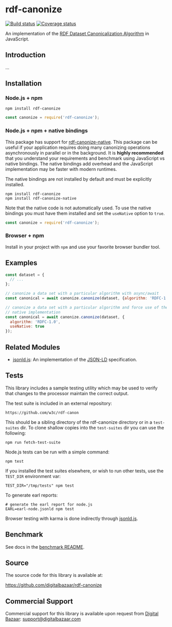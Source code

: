 # rdf-canonize

[![Build status](https://img.shields.io/github/actions/workflow/status/digitalbazaar/rdf-canonize/main.yml)](https://github.com/digitalbazaar/rdf-canonize/actions/workflows/main.yml)
[![Coverage status](https://img.shields.io/codecov/c/github/digitalbazaar/rdf-canonize)](https://codecov.io/gh/digitalbazaar/rdf-canonize)

An implementation of the [RDF Dataset Canonicalization Algorithm][] in JavaScript.

Introduction
------------

...

Installation
------------

### Node.js + npm

```
npm install rdf-canonize
```

```js
const canonize = require('rdf-canonize');
```

### Node.js + npm + native bindings

This package has support for [rdf-canonize-native][]. This package can be
useful if your application requires doing many canonizing operations
asynchronously in parallel or in the background. It is **highly recommended**
that you understand your requirements and benchmark using JavaScript vs native
bindings. The native bindings add overhead and the JavaScript implementation
may be faster with modern runtimes.

The native bindings are not installed by default and must be explicitly
installed.

```
npm install rdf-canonize
npm install rdf-canonize-native
```

Note that the native code is not automatically used. To use the native bindings
you must have them installed and set the `useNative` option to `true`.

```js
const canonize = require('rdf-canonize');
```

### Browser + npm

Install in your project with `npm` and use your favorite browser bundler tool.

Examples
--------

```js
const dataset = {
  // ...
};

// canonize a data set with a particular algorithm with async/await
const canonical = await canonize.canonize(dataset, {algorithm: 'RDFC-1.0'});

// canonize a data set with a particular algorithm and force use of the
// native implementation
const canonical = await canonize.canonize(dataset, {
  algorithm: 'RDFC-1.0',
  useNative: true
});
```

Related Modules
---------------

* [jsonld.js][]: An implementation of the [JSON-LD][] specification.

Tests
-----

This library includes a sample testing utility which may be used to verify
that changes to the processor maintain the correct output.

The test suite is included in an external repository:

    https://github.com/w3c/rdf-canon

This should be a sibling directory of the rdf-canonize directory or in a
`test-suites` dir. To clone shallow copies into the `test-suites` dir you can
use the following:

    npm run fetch-test-suite

Node.js tests can be run with a simple command:

    npm test

If you installed the test suites elsewhere, or wish to run other tests, use
the `TEST_DIR` environment var:

    TEST_DIR="/tmp/tests" npm test

To generate earl reports:

    # generate the earl report for node.js
    EARL=earl-node.jsonld npm test

Browser testing with karma is done indirectly through [jsonld.js][].

Benchmark
---------

See docs in the [benchmark README](./benchmark/README.md).

Source
------

The source code for this library is available at:

https://github.com/digitalbazaar/rdf-canonize

Commercial Support
------------------

Commercial support for this library is available upon request from
[Digital Bazaar][]: support@digitalbazaar.com

[Digital Bazaar]: https://digitalbazaar.com/
[JSON-LD]: https://json-ld.org/
[RDF Dataset Canonicalization Algorithm]: https://w3c.github.io/rdf-canon/spec/
[jsonld.js]: https://github.com/digitalbazaar/jsonld.js
[rdf-canonize-native]: https://github.com/digitalbazaar/rdf-canonize-native
